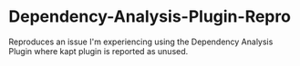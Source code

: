 # Dependency-Analysis-Plugin-Repro
Reproduces an issue I'm experiencing using the Dependency Analysis Plugin where kapt plugin is reported as unused.

